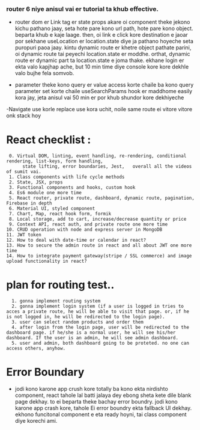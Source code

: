 ### router 6 niye anisul vai er tutorial ta khub effective.

- router dom er Link tag er state props akare oi component theke jekono kichu pathano jaay, seta hote pare kono url path, hote pare kono object. beparta khub e kaje laage. then, oi link e click kore destination e jaoar por sekhane useLocation er location.state diye ja pathano hoyeche seta puropuri paoa jaay. kintu dynamic route er khetre object pathate parini, oi dynamic route tai peyechi location.state er moddhe. orthat, dynamic route er dynamic part ta location.state e joma thake. ekhane login er ekta valo kapjhap ache, but 10 min time diye console kore kore dekhle valo bujhe fela somvob.

- parameter theke kono query er value access korte chaile ba kono query parameter set korte chaile useSearchParams hook er maddhome easily kora jay, jeta anisul vai 50 min er por khub shundor kore dekhiyeche

-Navigate use korle replace use kora uchit, noile same route ei vitore vitore onk stack hoy

# React checklist :

     0. Virtual DOM, linting, event handling, re-rendering, conditional rendering, list-keys, form handling,
          state lifting, error boundaries, Jest,   overall all the videos of sumit vai.
     1. Class components with life cycle methods
     2. State, JSX, props
     3. Functional components and hooks, custom hook
     4. Es6 module one more time
     5. React router, private route, dashboard, dynamic route, pagination, Firebase in depth
     6. Material UI, styled component
     7. Chart, Map, react hook form, formik
     8. Local storage, add to cart, increase/decrease quantity or price
     9. Context API, react auth, and private route one more time
    10. CRUD operation with node and express server in MongoDB
    11. JWT token
    12. How to deal with date-time or calendar in react?
    13. How to secure the admin route in react and all about JWT one more time
    14. How to integrate payment gateway(stripe / SSL commerce) and image upload functionality in react?

# plan for routing test..

      1. gonna implement routing system
      2. gonna implement login system (if a user is logged in tries to acces a private route, he will be able to visit that page. or, if he is not logged in, he will be redirected to the login page).
      3. user can select random products and order them
      4. after login from the login page, user will be redirected to the dashboard page. if he/she is a normal user, he will see his/her dashboard. If the user is an admin, he will see admin dashboard.
      5. user and admin, both dashboard going to be proteted. no one can access others, anyhow.

# Error Boundary

- jodi kono karone app crush kore totally ba kono ekta nirdishto component, react tahole lal batti jalaya dey ebong sheta kete dile blank page dekhay. to ei beparta theke bachay error boundry. jodi kono karone app crash kore, tahole Ei error boundry ekta fallback UI dekhay. ekhono funcitonal component e eta ready hoyni, tai class component diye korechi ami.
